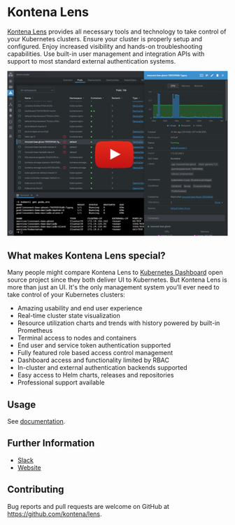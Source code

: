 # Kontena Lens

[Kontena Lens](https://www.kontena.io/lens/) provides all necessary tools and technology to take control of your Kubernetes clusters. Ensure your cluster is properly setup and configured. Enjoy increased visibility and hands-on troubleshooting capabilities. Use built-in user management and integration APIs with support to most standard external authentication systems.

[![Kontena Lens - The Ultimate Dashboard for Kubernetes](./images/screenshot.png)](https://www.youtube.com/watch?v=p2u6-eKFSHU)


## What makes Kontena Lens special?

Many people might compare Kontena Lens to [Kubernetes Dashboard](https://github.com/kubernetes/dashboard) open source project since they both deliver UI to Kubernetes. But Kontena Lens is more than just an UI. It's the only management system you’ll ever need to take control of your Kubernetes clusters:

* Amazing usability and end user experience
* Real-time cluster state visualization
* Resource utilization charts and trends with history powered by built-in Prometheus
* Terminal access to nodes and containers
* End user and service token authentication supported
* Fully featured role based access control management
* Dashboard access and functionality limited by RBAC
* In-cluster and external authentication backends supported
* Easy access to Helm charts, releases and repositories
* Professional support available

## Usage
See [documentation](https://www.kontena.io/docs/lens/).

## Further Information
- [Slack](https://slack.kontena.io/)
- [Website](https://www.kontena.io/lens)

## Contributing
Bug reports and pull requests are welcome on GitHub at https://github.com/kontena/lens.
